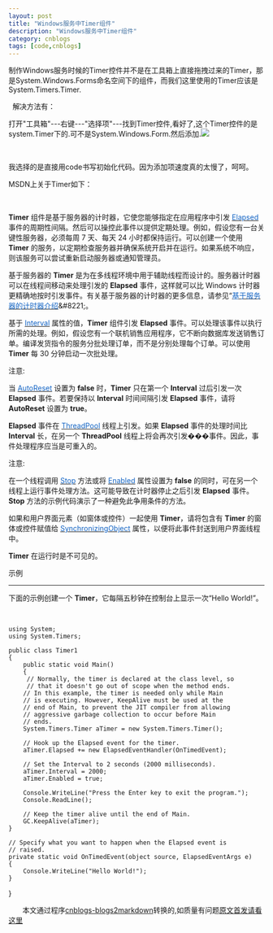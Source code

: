 ```yaml
---
layout: post
title: "Windows服务中Timer组件"
description: "Windows服务中Timer组件"
category: cnblogs
tags: [code,cnblogs]
---
```

制作Windows服务时候的Timer控件并不是在工具箱上直接拖拽过来的Timer，那是System.Windows.Forms命名空间下的组件，而我们这里使用的Timer应该是System.Timers.Timer.

&nbsp; 解决方法有：

打开"工具箱"---右键---"选择项"---找到Timer控件,看好了,这个Timer控件的是system.Timer下的.可不是System.Windows.Form.然后添加.![](http://images.cnblogs.com/cnblogs_com/wxukie/timer.jpg)

&nbsp;

我选择的是直接用code书写初始化代码。因为添加项速度真的太慢了，呵呵。

MSDN上关于Timer如下：

&nbsp;

**Timer** 组件是基于服务器的计时器，它使您能够指定在应用程序中引发 [<font color="#1364c4">Elapsed</font>](http://msdn.microsoft.com/zh-cn/library/system.timers.timer.elapsed(v=VS.80).aspx) 事件的周期性间隔。然后可以操控此事件以提供定期处理。例如，假设您有一台关键性服务器，必须每周 7 天、每天 24 小时都保持运行。可以创建一个使用 **Timer** 的服务，以定期检查服务器并确保系统开启并在运行。如果系统不响应，则该服务可以尝试重新启动服务器或通知管理员。

基于服务器的 **Timer** 是为在多线程环境中用于辅助线程而设计的。服务器计时器可以在线程间移动来处理引发的 **Elapsed** 事件，这样就可以比 Windows 计时器更精确地按时引发事件。有关基于服务器的计时器的更多信息，请参见&#8220;[<font color="#1364c4">基于服务器的计时器介绍</font>](http://msdn.microsoft.com/zh-cn/library/tb9yt5e6(v=VS.80).aspx)&#8221;。

基于 [<font color="#1364c4">Interval</font>](http://msdn.microsoft.com/zh-cn/library/system.timers.timer.interval(v=VS.80).aspx) 属性的值，**Timer** 组件引发 **Elapsed** 事件。可以处理该事件以执行所需的处理。例如，假设您有一个联机销售应用程序，它不断向数据库发送销售订单。编译发货指令的服务分批处理订单，而不是分别处理每个订单。可以使用 **Timer** 每 30 分钟启动一次批处理。

注意:

当 [<font color="#1364c4">AutoReset</font>](http://msdn.microsoft.com/zh-cn/library/system.timers.timer.autoreset(v=VS.80).aspx) 设置为 **false** 时，**Timer** 只在第一个 **Interval** 过后引发一次 **Elapsed** 事件。若要保持以 **Interval** 时间间隔引发 **Elapsed** 事件，请将 **AutoReset** 设置为 **true**。
</td></tr></tbody></table></div>

**Elapsed** 事件在 [<font color="#1364c4">ThreadPool</font>](http://msdn.microsoft.com/zh-cn/library/system.threading.threadpool(v=VS.80).aspx) 线程上引发。如果 **Elapsed** 事件的处理时间比 **Interval** 长，在另一个 **ThreadPool** 线程上将会再次引发���事件。因此，事件处理程序应当是可重入的。

注意:

在一个线程调用 [<font color="#1364c4">Stop</font>](http://msdn.microsoft.com/zh-cn/library/system.timers.timer.stop(v=VS.80).aspx) 方法或将 [<font color="#1364c4">Enabled</font>](http://msdn.microsoft.com/zh-cn/library/system.timers.timer.enabled(v=VS.80).aspx) 属性设置为 **false** 的同时，可在另一个线程上运行事件处理方法。这可能导致在计时器停止之后引发 **Elapsed** 事件。**Stop** 方法的示例代码演示了一种避免此争用条件的方法。
</td></tr></tbody></table></div>

如果和用户界面元素（如窗体或控件）一起使用 **Timer**，请将包含有 **Timer** 的窗体或控件赋值给 [<font color="#1364c4">SynchronizingObject</font>](http://msdn.microsoft.com/zh-cn/library/system.timers.timer.synchronizingobject(v=VS.80).aspx) 属性，以便将此事件封送到用户界面线程中。 

**Timer** 在运行时是不可见的。

<span class="LW_CollapsibleArea_Title">示例</span> 

<div class="LW_CollapsibleArea_HrDiv">

* * *

</div>

<a name="codeExampleToggle" xmlns="http://www.w3.org/1999/xhtml"></a>

下面的示例创建一个 **Timer**，它每隔五秒钟在控制台上显示一次&#8220;Hello World!&#8221;。

&nbsp;

	using System;
	using System.Timers;

	public class Timer1
	{
   	 	public static void Main()
   	 	{
       	 // Normally, the timer is declared at the class level, so
       	 // that it doesn't go out of scope when the method ends.
        // In this example, the timer is needed only while Main 
        // is executing. However, KeepAlive must be used at the
        // end of Main, to prevent the JIT compiler from allowing 
        // aggressive garbage collection to occur before Main 
        // ends.
        System.Timers.Timer aTimer = new System.Timers.Timer();

        // Hook up the Elapsed event for the timer.
        aTimer.Elapsed += new ElapsedEventHandler(OnTimedEvent);

        // Set the Interval to 2 seconds (2000 milliseconds).
        aTimer.Interval = 2000;
        aTimer.Enabled = true;
 
        Console.WriteLine("Press the Enter key to exit the program.");
        Console.ReadLine();

        // Keep the timer alive until the end of Main.
        GC.KeepAlive(aTimer);
    }
 
    // Specify what you want to happen when the Elapsed event is 
    // raised.
    private static void OnTimedEvent(object source, ElapsedEventArgs e)
    {
        Console.WriteLine("Hello World!");
    }
}
&nbsp;

&nbsp;&nbsp;&nbsp;&nbsp;&nbsp;&nbsp;&nbsp;本文通过程序[cnblogs-blogs2markdown](https://github.com/greengerong/cnblogs-blogs2markdown "cnblogs-blogs2markdown")转换的,如质量有问题[原文首发请看这里](http://www.cnblogs.com/whitewolf/archive/2010/08/25/1808002.html "原文首发")